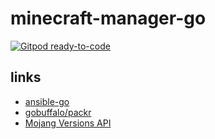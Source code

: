 # minecraft-manager-go

[![Gitpod ready-to-code](https://img.shields.io/badge/Gitpod-ready--to--code-blue?logo=gitpod)](https://gitpod.io/#https://github.com/Eldius/minecraft-manager-go)

## links ##

- [ansible-go](https://github.com/apenella/go-ansible)
- [gobuffalo/packr](https://github.com/gobuffalo/packr)
- [Mojang Versions API](https://launchermeta.mojang.com/mc/game/version_manifest.json)
